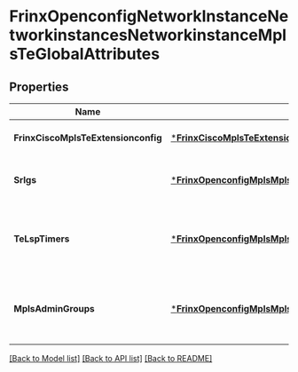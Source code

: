# FrinxOpenconfigNetworkInstanceNetworkinstancesNetworkinstanceMplsTeGlobalAttributes

## Properties
Name | Type | Description | Notes
------------ | ------------- | ------------- | -------------
**FrinxCiscoMplsTeExtensionconfig** | [***FrinxCiscoMplsTeExtensionCiscomplsteglobalconfigConfig**](frinx.cisco.mpls.te.extension.ciscomplsteglobalconfig.Config.md) | Optional.empty REF:Optional.empty | [optional] [default to null]
**Srlgs** | [***FrinxOpenconfigMplsMplstesrlgtopSrlgs**](frinx.openconfig.mpls.mplstesrlgtop.Srlgs.md) | Optional[Shared risk link groups attributes] REF:Optional.empty | [optional] [default to null]
**TeLspTimers** | [***FrinxOpenconfigMplsMplstelsptimersTeLspTimers**](frinx.openconfig.mpls.mplstelsptimers.TeLspTimers.md) | Optional[Definition for delays associated with setup and cleanup of TE LSPs] REF:Optional.empty | [optional] [default to null]
**MplsAdminGroups** | [***FrinxOpenconfigMplsMplsadmingroupstopMplsAdminGroups**](frinx.openconfig.mpls.mplsadmingroupstop.MplsAdminGroups.md) | Optional[Top-level container for admin-groups configuration and state] REF:Optional.empty | [optional] [default to null]

[[Back to Model list]](../README.md#documentation-for-models) [[Back to API list]](../README.md#documentation-for-api-endpoints) [[Back to README]](../README.md)


